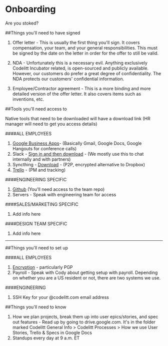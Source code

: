 Onboarding
========

Are you stoked?

##Things you'll need to have signed


1. Offer letter - This is usually the first thing you'll sign. It covers compensation, your team, and your general responsibilities. This must be signed by the date on the letter in order for the offer to still be valid. 

2. NDA - Unfortunately this is a necessary evil. Anything exclusively Codelitt Incubator related, is open-sourced and publicly available. However, our customers do prefer a great degree of confidentiality. The NDA protects our customers' confidential information. 

3. Employee/Contractor agreement - This is a more binding and more detailed version of the offer letter. It also covers items such as inventions, etc.

##Tools you'll need access to

Native tools that need to be downloaded will have a download link
(HR manager will need to get you access details)

####ALL EMPLOYEES

1. [Google Business Apps](google.com/a/codelitt.com)- (Basically Gmail, Google Docs, Google Hangouts for conference calls)
2. Slack - [Sign in and then download](https://slack.com/) - (We mostly use this to chat internally and with partners)
3. Syncthing - [Download](https://syncthing.net/) - (P2P, encrypted alternative to Dropbox)
4. [Trello](https://trello.com/) - (PM and tracking)

####ENGINEERING SPECIFIC

1. [Github](http://github.com/codelittinc) (You'll need access to the team repo)
2. Servers - Speak with engineering team for access

####SALES/MARKETING SPECIFIC

1. Add info here


####DESIGN TEAM SPECIFIC

1. Add info here

-------

##Things you'll need to set up

####ALL EMPLOYEES

1. [Encryption](/best_practices/encryption.md) - particularly PGP 
2. Payroll - Speak with Cody about getting setup with payroll. Depending on whether you are a US resident or not, there are two systems we use. 


####ENGINEERING

1. SSH Key for your @codelitt.com email address



##Things you'll need to know

1. How we plan projects, break them up into user epics/stories, and spec out features - Read up by going to drive.google.com. It's in the folder marked Codelitt General Info > Codelitt Processes > How we use User Stories, Trello & Specs in Google Docs
2. Standups every day at 9 a.m. ET


